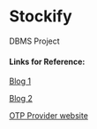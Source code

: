 # Stockify
DBMS Project

#### Links for Reference:
[Blog 1](https://www.analyticsvidhya.com/blog/2018/10/predicting-stock-price-machine-learningnd-deep-learning-techniques-python/)

[Blog 2](https://towardsdatascience.com/getting-rich-quick-with-machine-learning-and-stock-market-predictions-696802da94fe)

[OTP Provider website](https://www.miniorange.com/otp-verification-serivce#validateotpjs)
